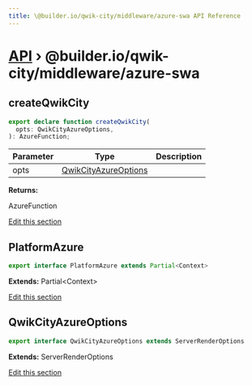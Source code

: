 ```yaml
---
title: \@builder.io/qwik-city/middleware/azure-swa API Reference
---
```


# [API](/api) &rsaquo; @builder.io/qwik-city/middleware/azure-swa

## createQwikCity

```typescript
export declare function createQwikCity(
  opts: QwikCityAzureOptions,
): AzureFunction;
```

| Parameter | Type                                          | Description |
| --------- | --------------------------------------------- | ----------- |
| opts      | [QwikCityAzureOptions](#qwikcityazureoptions) |             |

**Returns:**

AzureFunction

[Edit this section](https://github.com/BuilderIO/qwik/tree/main/packages/qwik-city/middleware/azure-swa/index.ts)

## PlatformAzure

```typescript
export interface PlatformAzure extends Partial<Context>
```

**Extends:** Partial&lt;Context&gt;

[Edit this section](https://github.com/BuilderIO/qwik/tree/main/packages/qwik-city/middleware/azure-swa/index.ts)

## QwikCityAzureOptions

```typescript
export interface QwikCityAzureOptions extends ServerRenderOptions
```

**Extends:** ServerRenderOptions

[Edit this section](https://github.com/BuilderIO/qwik/tree/main/packages/qwik-city/middleware/azure-swa/index.ts)
